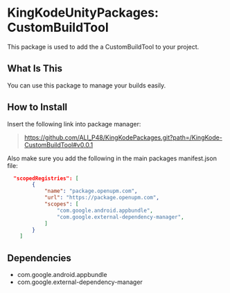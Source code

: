 # KingKodeUnityPackages: CustomBuildTool
This package is used to add the a CustomBuildTool to your project.

## What Is This
You can use this package to manage your builds easily.

## How to Install
Insert the following link into package manager:
> https://github.com/ALI_P48/KingKodePackages.git?path=/KingKode-CustomBuildTool#v0.0.1


Also make sure you add the following in the main packages manifest.json file:
```json
  "scopedRegistries": [
		{
			"name": "package.openupm.com",
			"url": "https://package.openupm.com",
			"scopes": [
				"com.google.android.appbundle",
				"com.google.external-dependency-manager",
			]
		}
	]
```

## Dependencies
- com.google.android.appbundle
- com.google.external-dependency-manager